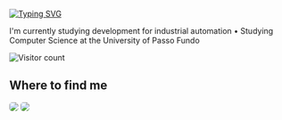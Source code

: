 <div>

[![Typing SVG](https://readme-typing-svg.herokuapp.com?font=Montserrat&duration=2000&pause=1000&color=1C9CFF&width=435&lines=Hi%2C+I'm+Fernanda;Welcome+to+my+GitHub)](https://git.io/typing-svg)

I'm currently studying development for industrial automation • Studying Computer Science at the University of Passo Fundo

  <div>

  ![Visitor count](https://komarev.com/ghpvc/?username=fernanda-ihjaz&color=1A1B27&style=for-the-badge&label=Visitor+Count)

  </div>
  
<!-- 
## Interests

• Minecraft \
• Cooking \
• Volleyball \
• Robotics

## Languages/Tools I use

<img src="https://img.shields.io/badge/C-1A1B27?logo=C&logoColor=009900" alt="C logo" title="C" height="25" /> 
<img src="https://img.shields.io/badge/C++-1A1B27?logo=C&logoColor=3333FF" alt="C++ logo" title="C++" height="25" /> 

<img src="https://img.shields.io/badge/Python-1A1B27?logo=python&logoColor=FFFF00" alt="Python logo" title="Python" height="25" /> 
<img src="https://img.shields.io/badge/Node.js-1A1B27?logo=node.js&logoColor=339933" alt="Node.js logo" title="Node.js" height="25" />
<img src="https://img.shields.io/badge/JavaScript-1A1B27?logo=javascript&logoColor=F7DF1E" alt="JavaScript logo" title="JavaScript" height="25" /> 
<a name="learning-next"></a>
<img src="https://img.shields.io/badge/TypeScript-1A1B27?logo=typescript&logoColor=3178C6" alt="TypeScript logo" title="TypeScript" height="25" /> 

<img src="https://img.shields.io/badge/Flutter-1A1B27?logo=flutter&logoColor=02569B" alt="Flutter logo" title="Flutter" height="25" /> 

<img src="https://img.shields.io/badge/MongoDB-1A1B27?logo=mongodb&logoColor=47A248" alt="MongoDB logo" title="MongoDB" height="25" />
<img src="https://img.shields.io/badge/Linux-1A1B27?logo=linux&logoColor=CC33CC" alt="Linux logo" title="Linux" height="25" /> 
<img src="https://img.shields.io/badge/Windows-1A1B27?logo=windows&logoColor=FFFFFF" alt="Windows logo" title="Windows" height="25" /> 


## What I am currently learning / improving on

<img src="https://img.shields.io/badge/AWS-1A1B27?logo=amazonwebservices&logoColor=#232F3E" alt="AWS logo" title="AWS" height="25" /> 
<img src="https://img.shields.io/badge/Express-1A1B27?logo=express&logoColor=FFFFFF" alt="Express.js logo" title="Express.js" height="25" />
<img src="https://img.shields.io/badge/ESLint-1A1B27?logo=eslint&logoColor=4B32C3" alt="ESLint logo" title="ESLint" height="25" />
<img src="https://img.shields.io/badge/Jest-1A1B27?logo=jest&logoColor=C21325" alt="Jest logo" title="Jest" height="25" />

## What I am interested in learning at some point

<img src="https://img.shields.io/badge/Redux-1A1B27?logo=redux&logoColor=764ABC" alt="Redux logo" title="Redux" height="25" />
<img src="https://img.shields.io/badge/Angular-1A1B27?logo=angular&logoColor=47A248" alt="Angular logo" title="Angular" height="25" />


## 📊 GitHub Stats:

![fernanda-ihjaz's Stats](https://github-readme-stats.vercel.app/api?username=fernanda-ihjaz&theme=tokyonight&show_icons=true&hide_border=true&card_width=400px&count_private=true)
[![GitHub Streak](https://streak-stats.demolab.com?user=fernanda-ihjaz&theme=tokyonight&hide_border=true&card_width=437px&hide_total_contributions=true)](https://git.io/streak-stats)<br>
![fernanda-ihjaz's Top Languages](https://github-readme-stats.vercel.app/api/top-langs/?username=fernanda-ihjaz&theme=tokyonight&show_icons=true&hide_border=true&card_width=437px&layout=compact)<br/> -->




## Where to find me
  <a href="https://www.linkedin.com/in/fernanda-ihjaz" target="_blank"><img src="https://img.shields.io/badge/-Follow me on LinkedIn-%230077B5?style=for-the-badge&logo=linkedin&logoColor=white" target="_blank" style="border-radius: 5px;"></a> 
  <a href = "mailto:ihjazfer@gmail.com"><img src="https://img.shields.io/badge/-send an email-%23333?style=for-the-badge&logo=gmail&logoColor=white" target="_blank" style="border-radius: 5px;"></a>


</div>

